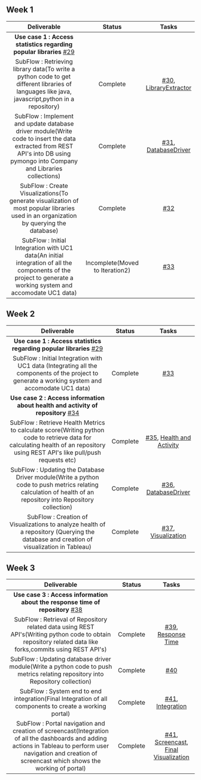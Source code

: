 

## Week 1

| Deliverable | Status | Tasks |
| :---: | :---: | :---: |
| **Use case 1 :** **Access statistics regarding popular libraries** [#29](https://dev.azure.com/sgadipa/CSC%20510%20-%20Analytics%20Portal/_workitems/edit/29) |
| SubFlow : Retrieving library data(To write a python code to get different libraries of languages like java, javascript,python in a repository)  | Complete | [#30](https://dev.azure.com/sgadipa/CSC%20510%20-%20Analytics%20Portal/_workitems/edit/30), [LibraryExtractor](https://github.ncsu.edu/sgadipa/csc510-project/blob/master/backend/server/LibraryExtractor.py) |
| SubFlow : Implement and update database driver module(Write code to insert the data extracted from REST API's into DB using pymongo into Company and Libraries collections) | Complete | [#31](https://dev.azure.com/sgadipa/CSC%20510%20-%20Analytics%20Portal/_workitems/edit/31), [DatabaseDriver](https://github.ncsu.edu/sgadipa/csc510-project/blob/master/backend/server/DatabaseDriver.py) |
| SubFlow : Create Visualizations(To generate visualization of most popular libraries used in an organization by querying the database) | Complete | [#32](https://dev.azure.com/sgadipa/CSC%20510%20-%20Analytics%20Portal/_workitems/edit/32) |
| SubFlow : Initial Integration with UC1 data(An initial integration of all the components of the project to generate a working system and accomodate UC1 data)  | Incomplete(Moved to Iteration2) |  [#33](https://dev.azure.com/sgadipa/CSC%20510%20-%20Analytics%20Portal/_workitems/edit/33) |


## Week 2


| Deliverable | Status | Tasks |
| :---: | :---: | :---: |
| **Use case 1 :** **Access statistics regarding popular libraries** [#29](https://dev.azure.com/sgadipa/CSC%20510%20-%20Analytics%20Portal/_workitems/edit/29) |
| SubFlow : Initial Integration with UC1 data (Integrating all the components of the project to generate a working system and accomodate UC1 data) | Complete |  [#33](https://dev.azure.com/sgadipa/CSC%20510%20-%20Analytics%20Portal/_workitems/edit/33) |
| **Use case 2 :** **Access information about health and activity of repository** [#34](https://dev.azure.com/sgadipa/CSC%20510%20-%20Analytics%20Portal/_workitems/edit/34) |
| SubFlow : Retrieve Health Metrics to calculate score(Writing python code to retrieve data for calculating health of an repository using REST API's like pull/push requests etc) | Complete | [#35](https://dev.azure.com/sgadipa/CSC%20510%20-%20Analytics%20Portal/_workitems/edit/35), [Health and Activity](https://github.ncsu.edu/sgadipa/csc510-project/blob/master/backend/server/RepositoryData.py) |
| SubFlow : Updating the Database Driver module(Write a python code to push metrics relating calculation of health of an repository into Repository collection)| Complete |  [#36](https://dev.azure.com/sgadipa/CSC%20510%20-%20Analytics%20Portal/_workitems/edit/36), [DatabaseDriver](https://github.ncsu.edu/sgadipa/csc510-project/blob/master/backend/server/DatabaseDriver.py) |
| SubFlow : Creation of Visualizations to analyze health of a repository (Querying the database and creation of visualization in Tableau)  | Complete | [#37](https://dev.azure.com/sgadipa/CSC%20510%20-%20Analytics%20Portal/_workitems/edit/37), [Visualization](https://github.ncsu.edu/sgadipa/csc510-project/blob/master/visualization/finalDashboards.twb) |



## Week 3


| Deliverable | Status | Tasks |
| :---: | :---: | :---: |
| **Use case 3 :** **Access information about the response time of repository** [#38](https://dev.azure.com/sgadipa/CSC%20510%20-%20Analytics%20Portal/_workitems/edit/38) |
| SubFlow : Retrieval of Repository related data using REST API's(Writing python code to obtain repository related data like forks,commits using REST API's) | Complete | [#39](https://dev.azure.com/sgadipa/CSC%20510%20-%20Analytics%20Portal/_workitems/edit/39), [Response Time](https://github.ncsu.edu/sgadipa/csc510-project/blob/master/backend/server/RepositoryData.py) |
| SubFlow : Updating database driver module(Write a python code to push metrics relating repository into Repository collection) | Complete |  [#40](https://dev.azure.com/sgadipa/CSC%20510%20-%20Analytics%20Portal/_workitems/edit/40) |
| SubFlow : System end to end integration(Final Integration of all components to create a working portal)   | Complete | [#41](https://dev.azure.com/sgadipa/CSC%20510%20-%20Analytics%20Portal/_workitems/edit/41), [Integration](https://github.ncsu.edu/sgadipa/csc510-project/blob/master/backend/server/main.py) |
| SubFlow : Portal navigation and creation of screencast(Integration of all the dashboards and adding actions in Tableau to perform user navigation and creation of screencast which shows the working of portal)  | Complete | [#41](https://dev.azure.com/sgadipa/CSC%20510%20-%20Analytics%20Portal/_workitems/edit/42), [Screencast](https://github.ncsu.edu/sgadipa/csc510-project/blob/master/videos/2019-03-28%20at%2023-11-48.mp4), [Final Visualization](https://github.ncsu.edu/sgadipa/csc510-project/blob/master/visualization/finalDashboards.twb) |


